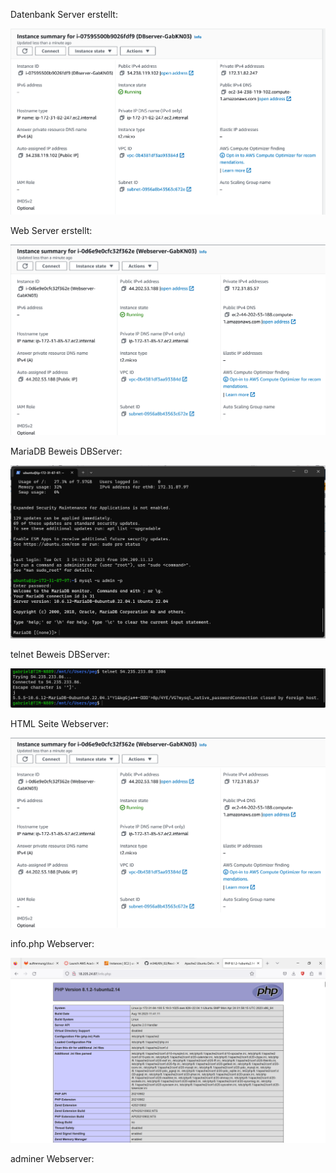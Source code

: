 Datenbank Server erstellt:

![Alt text](../KN03_dbserver.png)

Web Server erstellt:

![Alt text](../Webserver_KN03.png)

MariaDB Beweis DBServer:

![Alt text](image-1.png)

telnet Beweis DBServer:

![Alt text](image-2.png)

HTML Seite Webserver:

![Alt text](../Webserver_KN03.png)

info.php Webserver:

![Alt text](../inf_php_KN03.png)

adminer Webserver:

